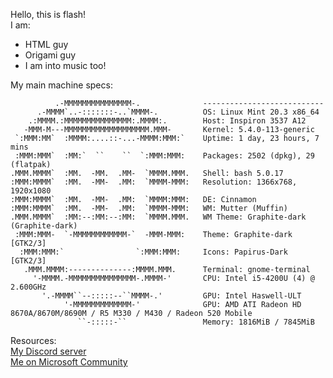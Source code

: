 Hello, this is flash! <br>
I am: <br>
- HTML guy
- Origami guy 
- I am into music too!

My main machine specs:
```             ...-:::::-...                 [username]@[username]-Inspiron-3537 
          .-MMMMMMMMMMMMMMM-.              --------------------------- 
      .-MMMM`..-:::::::-..`MMMM-.          OS: Linux Mint 20.3 x86_64 
    .:MMMM.:MMMMMMMMMMMMMMM:.MMMM:.        Host: Inspiron 3537 A12 
   -MMM-M---MMMMMMMMMMMMMMMMMMM.MMM-       Kernel: 5.4.0-113-generic 
 `:MMM:MM`  :MMMM:....::-...-MMMM:MMM:`    Uptime: 1 day, 23 hours, 7 mins 
 :MMM:MMM`  :MM:`  ``    ``  `:MMM:MMM:    Packages: 2502 (dpkg), 29 (flatpak) 
.MMM.MMMM`  :MM.  -MM.  .MM-  `MMMM.MMM.   Shell: bash 5.0.17 
:MMM:MMMM`  :MM.  -MM-  .MM:  `MMMM-MMM:   Resolution: 1366x768, 1920x1080 
:MMM:MMMM`  :MM.  -MM-  .MM:  `MMMM:MMM:   DE: Cinnamon 
:MMM:MMMM`  :MM.  -MM-  .MM:  `MMMM-MMM:   WM: Mutter (Muffin) 
.MMM.MMMM`  :MM:--:MM:--:MM:  `MMMM.MMM.   WM Theme: Graphite-dark (Graphite-dark) 
 :MMM:MMM-  `-MMMMMMMMMMMM-`  -MMM-MMM:    Theme: Graphite-dark [GTK2/3] 
  :MMM:MMM:`                `:MMM:MMM:     Icons: Papirus-Dark [GTK2/3] 
   .MMM.MMMM:--------------:MMMM.MMM.      Terminal: gnome-terminal 
     '-MMMM.-MMMMMMMMMMMMMMM-.MMMM-'       CPU: Intel i5-4200U (4) @ 2.600GHz 
       '.-MMMM``--:::::--``MMMM-.'         GPU: Intel Haswell-ULT 
            '-MMMMMMMMMMMMM-'              GPU: AMD ATI Radeon HD 8670A/8670M/8690M / R5 M330 / M430 / Radeon 520 Mobile 
               ``-:::::-``                 Memory: 1816MiB / 7845MiB
```               

Resources: <br>
[My Discord server](https://discord.gg/r3F5S9hAMr)<br>
[Me on Microsoft Community](https://answers.microsoft.com/en-us/profile/88200ed7-8a78-47e6-9d65-4251906b13b9)

